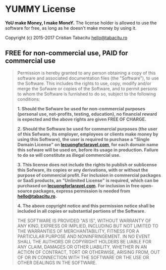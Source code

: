 # YUMMY License

**YoU make Money, I make MoneY.** The license holder is allowed to use the software for free, as long as he doesn't make money by using it.

Copyright (c) 2015-2017 Cristian Tabacitu <hello@tabacitu.ro>

## FREE for non-commercial use, PAID for commercial use

> Permission is hereby granted to any person obtaining a copy of this software 
> and associated documentation files (the "Software"), to use the Software. 
> This includes the rights to use, copy, modify and/or merge the Sofware 
> or copies of the Software, and to permit persons to whom the Software is 
> furnished to do so, subject to the following conditions:
>
> **1. Should the Sofware be used for non-commercial purposes (personal use, not-profits,
> testing, education), no financial reward is expected and the above rights are given FREE OF CHARGE.**
>
> **2. Should the Software be used for commercial purposes (the user of this Sofware, 
> its employer, employees or clients make money by using this Software), the user is 
> required to purchase a "Single Domain License" on [lecuongforlaravel.com](https://lecuongforlaravel.com), for each
> domain name this sofware will be used on, before its usage in production.
> Failure to do so will constitute as illegal commercial use.**
> 
> **3. This license does not include the rights to publish or sublicense
> this Sofware, its copies or any derivations, with or without the purpose of commercial profit. 
> For inclusion in commercial packages or SaaS products, an "Unlimited License" is required, which can be purchased on [lecuongforlaravel.com](https://lecuongforlaravel.com). For inclusion in free open-source packages, express permission is needed from <hello@tabacitu.ro>.**
>
> **4. The above copyright notice and this permission notice shall be included in
> all copies or substantial portions of the Software.**
>
> THE SOFTWARE IS PROVIDED "AS IS", WITHOUT WARRANTY OF ANY KIND, EXPRESS OR
> IMPLIED, INCLUDING BUT NOT LIMITED TO THE WARRANTIES OF MERCHANTABILITY,
> FITNESS FOR A PARTICULAR PURPOSE AND NONINFRINGEMENT. IN NO EVENT SHALL THE
> AUTHORS OR COPYRIGHT HOLDERS BE LIABLE FOR ANY CLAIM, DAMAGES OR OTHER
> LIABILITY, WHETHER IN AN ACTION OF CONTRACT, TORT OR OTHERWISE, ARISING FROM,
> OUT OF OR IN CONNECTION WITH THE SOFTWARE OR THE USE OR OTHER DEALINGS IN
> THE SOFTWARE.
